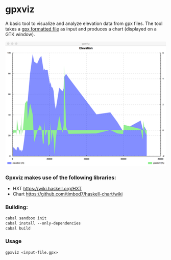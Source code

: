 # gpxviz
A basic tool to visualize and analyze elevation data from gpx files.
The tool takes a [gpx formatted file](https://en.wikipedia.org/wiki/GPS_Exchange_Format) as input and produces a chart (displayed on a GTK window).

![Example 1](https://github.com/aringeri/aringeri.github.io/raw/master/img/gpxviz-example1.png)

### Gpxviz makes use of the following libraries:
* HXT https://wiki.haskell.org/HXT
* Chart https://github.com/timbod7/haskell-chart/wiki

### Building:
```
cabal sandbox init
cabal install --only-dependencies
cabal build
```

### Usage
```
gpxviz <input-file.gpx>
```
